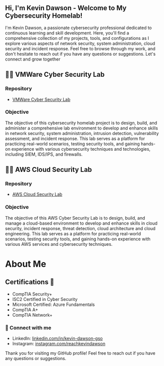 ## Hi, I'm Kevin Dawson - Welcome to My Cybersecurity Homelab!

I'm Kevin Dawson, a passionate cybersecurity professional dedicated to continuous learning and skill development. Here, you'll find a comprehensive collection of my projects, tools, and configurations as I explore various aspects of network security, system administration, cloud security and incident response. Feel free to browse through my work, and don't hesitate to reach out if you have any questions or suggestions. Let's connect and grow together

## 👨‍💻 VMWare Cyber Security Lab
### Repository
- [VMWare Cyber Security Lab](https://github.com/kevindawsongso/vmware-cybersecurity-lab)

### Objective
The objective of this cybersecurity homelab project is to design, build, and administer a comprehensive lab environment to develop and enhance skills in network security, system administration, intrusion detection, vulnerability assessment, and incident response. This lab serves as a platform for practicing real-world scenarios, testing security tools, and gaining hands-on experience with various cybersecurity techniques and technologies, including SIEM, IDS/IPS, and firewalls.


## 👨‍💻 AWS Cloud Security Lab
### Repository
- [AWS Cloud Security Lab](https://github.com/kevindawsongso/aws-cloudsecurity-lab)

### Objective
The objective of this AWS Cyber Security Lab is to design, build, and manage a cloud-based environment to develop and enhance skills in cloud security, incident response, threat detection, cloud architecture and cloud engineering. This lab serves as a platform for practicing real-world scenarios, testing security tools, and gaining hands-on experience with various AWS services and cybersecurity techniques.



# About Me
## Certifications 📖
- CompTIA Security+
- ISC2 Certified in Cyber Security
- Microsoft Certified: Azure Fundamentals
- CompTIA A+
- CompTIA Network+

### 🤳 Connect with me
- LinkedIn: [linkedin.com/in/kevin-dawson-gso](https://www.linkedin.com/in/kevin-dawson-gso/)
- Instagram: [instagram.com/reachkevindawson](https://www.instagram.com/reachkevindawson/)

Thank you for visiting my GitHub profile! Feel free to reach out if you have any questions or suggestions.
